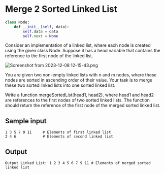 # Merge 2 Sorted Linked List

```python
class Node:
    def __init__(self, data):
        self.data = data
        self.next = None
```

Consider an implementation of a linked list, where each node is created using the given class Node. Suppose it has a head variable that contains the reference to the first node of the linked list.

![Screenshot from 2023-12-08 12-15-43.png](https://s2.loli.net/2023/12/08/axTnel7g9HfBCWq.png)

You are given two non-empty linked lists with n and m nodes, where these nodes are sorted in ascending order of their value. Your task is to merge these two sorted linked lists into one sorted linked list.

Write a function mergeSortedList(head1, head2), where head1 and head2 are references to the first nodes of two sorted linked lists. The function should return the reference of the first node of the merged sorted linked list.

## Sample input
```
1 3 5 7 9 11     # Elements of first linked list
2 4 6            # Elements of second linked list
```

## Output
```
Output Linked List: 1 2 3 4 5 6 7 9 11 # Elements of merged sorted linked list
```